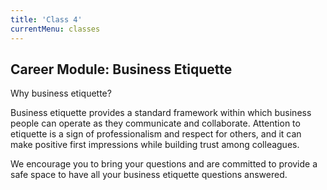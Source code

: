 ```yaml
---
title: 'Class 4'
currentMenu: classes
---
```


## Career Module: Business Etiquette

Why business etiquette?

Business etiquette provides a standard framework within which business people can operate as they communicate and collaborate. Attention to etiquette is a sign of professionalism and respect for others, and it can make positive first impressions while building trust among colleagues.

We encourage you to bring your questions and are committed to provide a safe space to have all your business etiquette questions answered.

